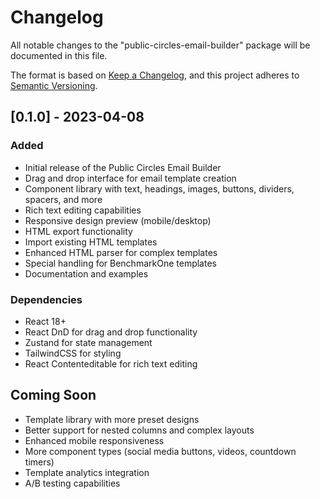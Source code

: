 # Changelog

All notable changes to the "public-circles-email-builder" package will be documented in this file.

The format is based on [Keep a Changelog](https://keepachangelog.com/en/1.0.0/),
and this project adheres to [Semantic Versioning](https://semver.org/spec/v2.0.0.html).

## [0.1.0] - 2023-04-08

### Added
- Initial release of the Public Circles Email Builder
- Drag and drop interface for email template creation
- Component library with text, headings, images, buttons, dividers, spacers, and more
- Rich text editing capabilities
- Responsive design preview (mobile/desktop)
- HTML export functionality
- Import existing HTML templates
- Enhanced HTML parser for complex templates
- Special handling for BenchmarkOne templates
- Documentation and examples

### Dependencies
- React 18+
- React DnD for drag and drop functionality
- Zustand for state management
- TailwindCSS for styling
- React Contenteditable for rich text editing

## Coming Soon

- Template library with more preset designs
- Better support for nested columns and complex layouts
- Enhanced mobile responsiveness
- More component types (social media buttons, videos, countdown timers)
- Template analytics integration
- A/B testing capabilities